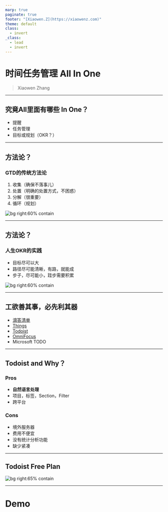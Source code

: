 ```yaml
---
marp: true
paginate: true
footer: "[Xiaowen.Z](https://xiaowenz.com)"
theme: default
class:
  - invert
_class:
  - lead
  - invert
---
```


# 时间任务管理 All In One

> Xiaowen Zhang

---

## 究竟All里面有哪些 In One？

- 提醒
- 任务管理
- 目标或规划（OKR？）

---

## 方法论？

### GTD的传统方法论

1. 收集（确保不落事儿）
2. 处置（明确的处置方式，不困惑）
3. 分解（很重要）
4. 循环（规划）

![bg right:60% contain](https://vip2.loli.io/2022/09/29/Q4oic8n5VzRqS9b.jpg)


---

## 方法论？

### 人生OKR的实践

- 目标尽可以大
- 路径尽可能清晰，有路，就能成
- 步子，尽可能小，跬步需要积累

![bg right:60% contain](https://vip2.loli.io/2022/09/29/YLUZdznfHOMCicW.jpg)

---

## 工欲善其事，必先利其器

- [滴答清单](https://dida365.com/)
- [Things](https://culturedcode.com/things/)
- [Todoist](https://todoist.com)
- [OmniFocus](https://www.omnigroup.com/omnifocus/)
- Microsoft TODO

---

## Todoist and Why？

### Pros

- **自然语言处理**
- 项目，标签，Section，Filter
- 跨平台

### Cons

- 境外服务器
- 费用不便宜
- 没有统计分析功能
- 缺少紧凑

---

## Todoist Free Plan

![bg right:65% contain](https://vip2.loli.io/2022/09/29/UnEVjQ8FrxWoeu6.jpg)

---

# Demo

